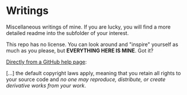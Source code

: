 # Writings

Miscellaneous writings of mine. If you are lucky, you will find a more detailed readme into the subfolder of your interest.

This repo has no license. You can look around and "inspire" yourself as much as you please, but **EVERYTHING HERE IS MINE**. Got it?

[Directly from a GitHub help page](https://help.github.com/articles/licensing-a-repository/):

[...] the default copyright laws apply, meaning that you retain all rights to your source code and *no one may reproduce, distribute, or create derivative works from your work*.
